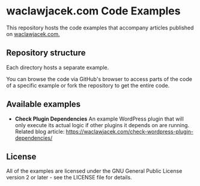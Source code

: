 # waclawjacek.com Code Examples

This repository hosts the code examples that accompany articles
published on [waclawjacek.com.](https://waclawjacek.com/)

## Repository structure

Each directory hosts a separate example.

You can browse the code via GitHub's browser to access parts of the code
of a specific example or fork the repository to get the entire code.

## Available examples

* **Check Plugin Dependencies**
  An example WordPress plugin that will only execute its actual logic
  if other plugins it depends on are running.
  Related blog article: https://waclawjacek.com/check-wordpress-plugin-dependencies/

## License

All of the examples are licensed under the GNU General Public License
version 2 or later - see the LICENSE file for details.